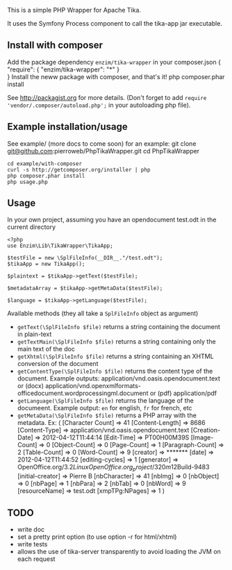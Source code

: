 This is a simple PHP Wrapper for Apache Tika.

It uses the Symfony Process component to call the tika-app jar
executable.

Install with composer
------------------------
Add the package dependency `enzim/tika-wrapper` in your composer.json 
    {
        "require": {
            "enzim/tika-wrapper": "*" 
        }   
    }
Install the neww package with composer, and that's it!
    php composer.phar install


See http://packagist.org for more details. (Don't forget to add 
`require 'vendor/.composer/autoload.php';` in your autoloading php file).

Example installation/usage
------------------------

See example/ (more docs to come soon) for an example:
    git clone git@github.com:pierroweb/PhpTikaWrapper.git
    cd PhpTikaWrapper
    
    cd example/with-composer
    curl -s http://getcomposer.org/installer | php
    php composer.phar install
    php usage.php


Usage
------------------------

In your own project, assuming you have an opendocument test.odt in the
current directory

    <?php
    use Enzim\Lib\TikaWrapper\TikaApp;
     
    $testFile = new \SplFileInfo(__DIR__."/test.odt");
    $tikaApp = new TikaApp();
     
    $plaintext = $tikaApp->getText($testFile);
     
    $metadataArray = $tikaApp->getMetaData($testFile);
    
    $language = $tikaApp->getLanguage($testFile);


Available methods (they all take a `SplFileInfo` object as argument)

- `getText(\SplFileInfo $file)` returns a string containing the document
  in plain-text
- `getTextMain(\SplFileInfo $file)` returns a string containing only the
  main text of the doc
- `getXhtml(\SplFileInfo $file)` returns a string containing an XHTML
  conversion of the document
- `getContentType(\SplFileInfo $file)` returns the content type of the
  document. Example outputs:
      application/vnd.oasis.opendocument.text
  or (docx)
      application/vnd.openxmlformats-officedocument.wordprocessingml.document
  or (pdf)
      application/pdf
- `getLanguage(\SplFileInfo $file)` returns the language of the
  documeent. Example output: `en` for english, `fr` for french, etc
- `getMetaData(\SplFileInfo $file)` returns a PHP array with the
      metadata. Ex:
        (
            [Character Count] => 41
            [Content-Length] => 8686
            [Content-Type] => application/vnd.oasis.opendocument.text
            [Creation-Date] => 2012-04-12T11:44:14
            [Edit-Time] => PT00H00M39S
            [Image-Count] => 0
            [Object-Count] => 0
            [Page-Count] => 1
            [Paragraph-Count] => 2
            [Table-Count] => 0
            [Word-Count] => 9
            [creator] => *******
            [date] => 2012-04-12T11:44:52
            [editing-cycles] => 1
            [generator] => OpenOffice.org/3.2$Linux OpenOffice.org_project/320m12$Build-9483
            [initial-creator] => Pierre B
            [nbCharacter] => 41
            [nbImg] => 0
            [nbObject] => 0
            [nbPage] => 1
            [nbPara] => 2
            [nbTab] => 0
            [nbWord] => 9
            [resourceName] => test.odt
            [xmpTPg:NPages] => 1
        )
  



TODO
------------------------
- write doc
- set a pretty print option (to use option -r for html/xhtml)
- write tests 
- allows the use of tika-server transparently to avoid loading the JVM on
  each request

